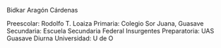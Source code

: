 Bidkar Aragón Cárdenas

Preescolar: Rodolfo T. Loaiza
Primaria: Colegio Sor Juana, Guasave
Secundaria: Escuela Secundaria Federal Insurgentes
Preparatoria: UAS Guasave Diurna
Universidad: U de O
